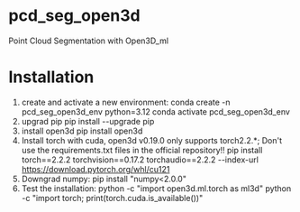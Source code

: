 # pcd_seg_open3d
Point Cloud Segmentation with Open3D_ml

# Installation

1. create and activate a new environment: 
	conda create -n pcd_seg_open3d_env python=3.12
	conda activate pcd_seg_open3d_env
2. upgrad pip
	pip install --upgrade pip
3. install open3d
	pip install open3d
4. Install torch with cuda, open3d v0.19.0 only supports torch2.2.*; Don't use the requirements.txt files in the official repository!!
	pip install torch==2.2.2 torchvision==0.17.2 torchaudio==2.2.2 --index-url https://download.pytorch.org/whl/cu121
5. Downgrad numpy: 
	pip install "numpy<2.0.0"
6. Test the installation:
	python -c "import open3d.ml.torch as ml3d"
	python -c "import torch; print(torch.cuda.is_available())"


